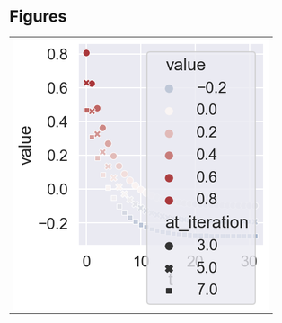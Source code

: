 
# Figures

|                                          |
|:-----------------------------------------|
| ![](./base-reason-simple-inference-.png) |
